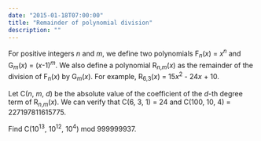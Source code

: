 ```yaml
---
date: "2015-01-18T07:00:00"
title: "Remainder of polynomial division"
description: ""
---
```


<p>For positive integers <var>n</var> and <var>m</var>, we define two polynomials F<sub><var>n</var></sub>(<var>x</var>) = <var>x</var><sup><var>n</var></sup> and G<sub><var>m</var></sub>(<var>x</var>) = (<var>x</var>-1)<sup><var>m</var></sup>.
We also define a polynomial R<sub><var>n</var>,<var>m</var></sub>(<var>x</var>) as the remainder of the division of F<sub><var>n</var></sub>(<var>x</var>) by G<sub><var>m</var></sub>(<var>x</var>).
For example, R<sub>6,3</sub>(<var>x</var>) = 15<var>x</var><sup>2</sup> - 24<var>x</var> + 10.</p>
<p>Let C(<var>n</var>, <var>m</var>, <var>d</var>) be the absolute value of the coefficient of the <var>d</var>-th degree term of R<sub><var>n</var>,<var>m</var></sub>(<var>x</var>).
We can verify that C(6, 3, 1) = 24 and C(100, 10, 4) = 227197811615775.</p>
<p>Find C(10<sup>13</sup>, 10<sup>12</sup>, 10<sup>4</sup>) mod 999999937.</p>

